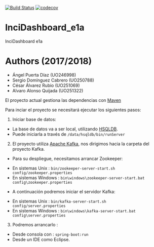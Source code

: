[![Build Status](https://travis-ci.org/Arquisoft/Loader_e1a.svg?branch=master)](https://travis-ci.org/Arquisoft/InciDashboard_e1a)
[![codecov](https://codecov.io/gh/Arquisoft/Loader_e1a/branch/master/graph/badge.svg)](https://codecov.io/gh/Arquisoft/InciDashboard_e1a)

# InciDashboard_e1a
InciDashboard e1a

# Authors (2017/2018)
- Ángel Puerta Díaz (UO246998)
- Sergio Domínguez Cabrero (UO250788)
- César Álvarez Rubio (UO251069)
- Alvaro Alonso Quijada (UO251322)

El proyecto actual gestiona las dependencias con [Maven](https://maven.apache.org/)

Para inciar el proyecto se necesitará ejecutar los siguientes pasos:
1. Iniciar base de datos:
  * La base de datos va a ser local, utilizando [HSQLDB](http://hsqldb.org/).
  * Puede iniciarla a través de ```/data/hsqldb/bin/runServer```
2. El proyecto utiliza [Apache Kafka](https://kafka.apache.org/), nos dirigimos hacia la carpeta del proyecto Kafka.
  * Para su despliegue, necesitamos arrancar Zookeeper:
  - En sistemas Unix : ```bin/zookeeper-server-start.sh config/zookeeper.properties```
  - En sistemas Windows : ```bin\windows\zookeeper-server-start.bat config\zookeeper.properties```
  * A continuación podremos iniciar el servidor Kafka:
  - En sistemas Unix :  ```bin/kafka-server-start.sh config/server.properties ```
  - En sistemas Windows :  ``` bin\windows\kafka-server-start.bat config\server.properties ```
3. Podremos arrancarlo :
  * Desde consola con : ``` spring-boot:run ```
  * Desde un IDE como Eclipse.
  
  
